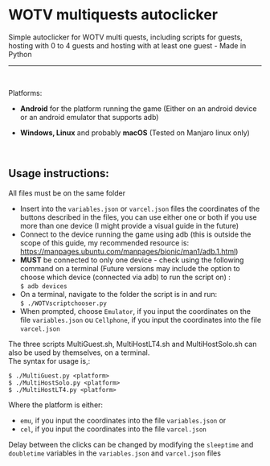 # WOTV multiquests autoclicker

Simple autoclicker for WOTV multi quests, including scripts for guests, hosting with 0 to 4 guests and hosting with at least one guest - Made in Python  


---  
<br>

Platforms:
* **Android** for the platform running the game (Either on an android device or an android emulator that supports adb)

* **Windows, Linux** and probably **macOS** (Tested on Manjaro linux only)  

<br>

## Usage instructions:
All files must be on the same folder  
* Insert into the `variables.json` or `varcel.json` files the coordinates of the buttons described in the files, you can use either one or both if you use more than one device (I might provide a visual guide in the future)
* Connect to the device running the game using adb (this is outside the scope of this guide, my recommended resource is: https://manpages.ubuntu.com/manpages/bionic/man1/adb.1.html)
* **MUST** be connected to only one device - check using the following command on a terminal (Future versions may include the option to choose which device (connected via adb) to run the script on) :  
```$ adb devices```  
* On a terminal, navigate to the folder the script is in and run:  
```$ ./WOTVscriptchooser.py```
* When prompted, choose `Emulator`, if you input the coordinates on the file `variables.json` ou `Cellphone`, if you input the coordinates into the file `varcel.json`

The three scripts MultiGuest.sh, MultiHostLT4.sh and MultiHostSolo.sh can also be used by themselves, on a terminal.  
The syntax for usage is,:  

```$ ./MultiGuest.py <platform>```  
```$ ./MultiHostSolo.py <platform>```  
```$ ./MultiHostLT4.py <platform>```  

Where the platform is either:
* `emu`, if you input the coordinates into the file `variables.json` or
* `cel`, if you input the coordinates into the file `varcel.json`

Delay between the clicks can be changed by modifying the `sleeptime` and `doubletime` variables in the `variables.json` and `varcel.json` files
